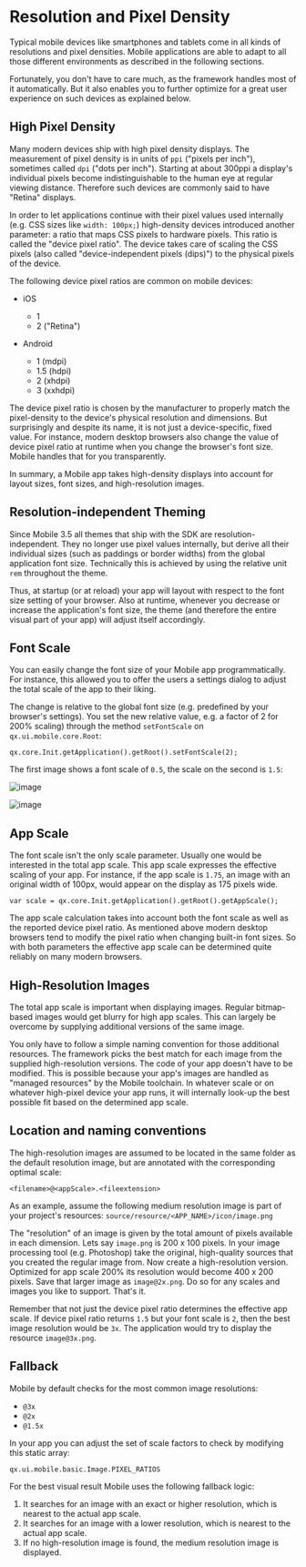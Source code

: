 Resolution and Pixel Density
============================

Typical mobile devices like smartphones and tablets come in all kinds of resolutions and pixel densities. Mobile applications are able to adapt to all those different environments as described in the following sections.

Fortunately, you don't have to care much, as the framework handles most of it automatically. But it also enables you to further optimize for a great user experience on such devices as explained below.

High Pixel Density
------------------

Many modern devices ship with high pixel density displays. The measurement of pixel density is in units of `ppi` ("pixels per inch"), sometimes called `dpi` ("dots per inch"). Starting at about 300ppi a display's individual pixels become indistinguishable to the human eye at regular viewing distance. Therefore such devices are commonly said to have "Retina" displays.

In order to let applications continue with their pixel values used internally (e.g. CSS sizes like `width: 100px;`) high-density devices introduced another parameter: a ratio that maps CSS pixels to hardware pixels. This ratio is called the "device pixel ratio". The device takes care of scaling the CSS pixels (also called "device-independent pixels (dips)") to the physical pixels of the device.

The following device pixel ratios are common on mobile devices:

-   iOS  
    -   1
    -   2 ("Retina")

-   Android  
    -   1 (mdpi)
    -   1.5 (hdpi)
    -   2 (xhdpi)
    -   3 (xxhdpi)

The device pixel ratio is chosen by the manufacturer to properly match the pixel-density to the device's physical resolution and dimensions. But surprisingly and despite its name, it is not just a device-specific, fixed value. For instance, modern desktop browsers also change the value of device pixel ratio at runtime when you change the browser's font size. Mobile handles that for you transparently.

In summary, a Mobile app takes high-density displays into account for layout sizes, font sizes, and high-resolution images.

Resolution-independent Theming
------------------------------

Since Mobile 3.5 all themes that ship with the SDK are resolution-independent. They no longer use pixel values internally, but derive all their individual sizes (such as paddings or border widths) from the global application font size. Technically this is achieved by using the relative unit `rem` throughout the theme.

Thus, at startup (or at reload) your app will layout with respect to the font size setting of your browser. Also at runtime, whenever you decrease or increase the application's font size, the theme (and therefore the entire visual part of your app) will adjust itself accordingly.

Font Scale
----------

You can easily change the font size of your Mobile app programmatically. For instance, this allowed you to offer the users a settings dialog to adjust the total scale of the app to their liking.

The change is relative to the global font size (e.g. predefined by your browser's settings). You set the new relative value, e.g. a factor of 2 for 200% scaling) through the method `setFontScale` on `qx.ui.mobile.core.Root`:

    qx.core.Init.getApplication().getRoot().setFontScale(2);

The first image shows a font scale of `0.5`, the scale on the second is `1.5`:

![image](resolution-50.png%0A%20:scale:%2050%)

![image](resolution-150.png%0A%20:scale:%2050%)

App Scale
---------

The font scale isn't the only scale parameter. Usually one would be interested in the total app scale. This app scale expresses the effective scaling of your app. For instance, if the app scale is `1.75`, an image with an original width of 100px, would appear on the display as 175 pixels wide.

    var scale = qx.core.Init.getApplication().getRoot().getAppScale();

The app scale calculation takes into account both the font scale as well as the reported device pixel ratio. As mentioned above modern desktop browsers tend to modify the pixel ratio when changing built-in font sizes. So with both parameters the effective app scale can be determined quite reliably on many modern browsers.

High-Resolution Images
----------------------

The total app scale is important when displaying images. Regular bitmap-based images would get blurry for high app scales. This can largely be overcome by supplying additional versions of the same image.

You only have to follow a simple naming convention for those additional resources. The framework picks the best match for each image from the supplied high-resolution versions. The code of your app doesn't have to be modified. This is possible because your app's images are handled as "managed resources" by the Mobile toolchain. In whatever scale or on whatever high-pixel device your app runs, it will internally look-up the best possible fit based on the determined app scale.

Location and naming conventions
-------------------------------

The high-resolution images are assumed to be located in the same folder as the default resolution image, but are annotated with the corresponding optimal scale:

`<filename>@<appScale>.<fileextension>`

As an example, assume the following medium resolution image is part of your project's resources: `source/resource/<APP_NAME>/icon/image.png`

The "resolution" of an image is given by the total amount of pixels available in each dimension. Lets say `image.png` is 200 x 100 pixels. In your image processing tool (e.g. Photoshop) take the original, high-quality sources that you created the regular image from. Now create a high-resolution version. Optimized for app scale 200% its resolution would become 400 x 200 pixels. Save that larger image as `image@2x.png`. Do so for any scales and images you like to support. That's it.

Remember that not just the device pixel ratio determines the effective app scale. If device pixel ratio returns `1.5` but your font scale is `2`, then the best image resolution would be `3x`. The application would try to display the resource `image@3x.png`.

Fallback
--------

Mobile by default checks for the most common image resolutions:

-   `@3x`
-   `@2x`
-   `@1.5x`

In your app you can adjust the set of scale factors to check by modifying this static array:

`qx.ui.mobile.basic.Image.PIXEL_RATIOS`

For the best visual result Mobile uses the following fallback logic:

1.  It searches for an image with an exact or higher resolution, which is nearest to the actual app scale.
2.  It searches for an image with a lower resolution, which is nearest to the actual app scale.
3.  If no high-resolution image is found, the medium resolution image is displayed.

